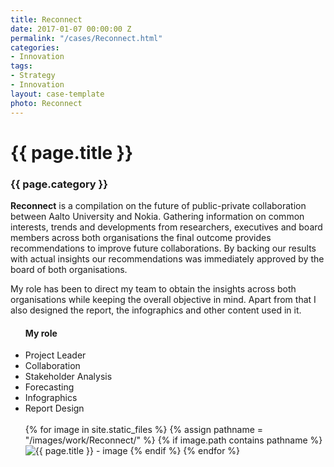 ```yaml
---
title: Reconnect
date: 2017-01-07 00:00:00 Z
permalink: "/cases/Reconnect.html"
categories:
- Innovation
tags:
- Strategy
- Innovation
layout: case-template 
photo: Reconnect
---
```


<div class="main-column">
<h1>{{ page.title }}</h1>
<h3>{{ page.category }}</h3>
<p>
<strong>Reconnect</strong> is a compilation on the future of public-private collaboration between Aalto University and Nokia. Gathering information on common interests, trends and developments from researchers, executives and board members across both organisations the final outcome provides recommendations to improve future collaborations. By backing our results with actual insights our recommendations was immediately approved by the board of both organisations.
</p>
<p>
My role has been to direct my team to obtain the insights across both organisations while keeping the overall objective in mind. Apart from that I also designed the report, the infographics and other content used in it.
</p>
</div>

<div class="side-column">
<ul>
<h4> My role </h4>
<li>Project Leader</li>
<li>Collaboration</li>
<li>Stakeholder Analysis</li>
<li>Forecasting </li>
<li>Infographics</li>
<li>Report Design</li>
<br>

<div class="gallery">
{% for image in site.static_files %}
{% assign pathname = "/images/work/Reconnect/" %}
{% if image.path contains pathname %}
<img src="{{ site.baseurl }}{{ image.path }}" alt="{{ page.title }} - image" class="gallery-item">
{% endif %}
{% endfor %}